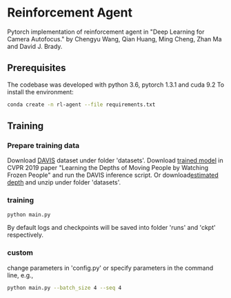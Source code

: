 # Reinforcement Agent
Pytorch implementation of reinforcement agent in "Deep Learning for Camera Autofocus." by Chengyu Wang, Qian Huang, Ming Cheng, Zhan Ma and David J. Brady.

## Prerequisites
The codebase was developed with python 3.6, pytorch 1.3.1 and cuda 9.2
To install the environment:
```bash
conda create -n rl-agent --file requirements.txt
```

## Training

### Prepare training data
Download [DAVIS](https://data.vision.ee.ethz.ch/csergi/share/davis/DAVIS-2017-trainval-Full-Resolution.zip) dataset under folder 'datasets'.
Download [trained model](https://github.com/google/mannequinchallenge) in CVPR 2019 paper "Learning the Depths of Moving People by Watching Frozen People" and run the DAVIS inference script. Or download[estimated depth](https://drive.google.com/file/d/1YfQxVkaETAIzsdz7t5VC6OXy2DbVZnj4/view?usp=sharing) and unzip under folder 'datasets'.

### training
```bash
python main.py
```
By default logs and checkpoints will be saved into folder 'runs' and 'ckpt' respectively.

### custom
change parameters in 'config.py' or specify parameters in the command line, e.g.,
```bash
python main.py --batch_size 4 --seq 4
```


